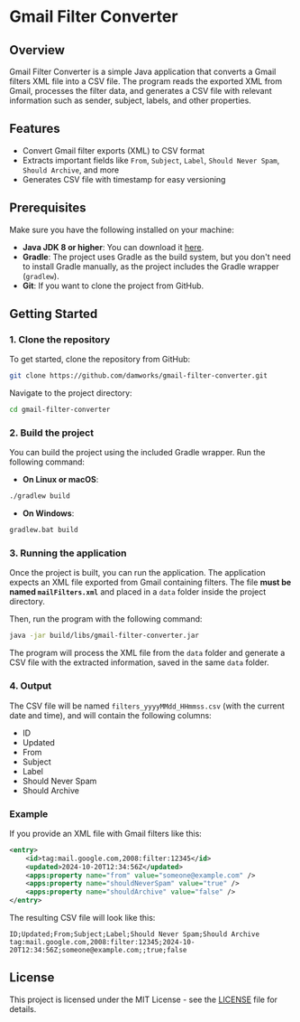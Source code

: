 # Gmail Filter Converter

## Overview

Gmail Filter Converter is a simple Java application that converts a Gmail filters XML file into a CSV file. The program reads the exported XML from Gmail, processes the filter data, and generates a CSV file with relevant information such as sender, subject, labels, and other properties.

## Features
- Convert Gmail filter exports (XML) to CSV format
- Extracts important fields like `From`, `Subject`, `Label`, `Should Never Spam`, `Should Archive`, and more
- Generates CSV file with timestamp for easy versioning

## Prerequisites

Make sure you have the following installed on your machine:

- **Java JDK 8 or higher**: You can download it [here](https://www.oracle.com/java/technologies/javase-jdk11-downloads.html).
- **Gradle**: The project uses Gradle as the build system, but you don't need to install Gradle manually, as the project includes the Gradle wrapper (`gradlew`).
- **Git**: If you want to clone the project from GitHub.

## Getting Started

### 1. Clone the repository

To get started, clone the repository from GitHub:

```bash
git clone https://github.com/damworks/gmail-filter-converter.git
```
Navigate to the project directory:
```bash
cd gmail-filter-converter
```

### 2. Build the project

You can build the project using the included Gradle wrapper. Run the following command:
- **On Linux or macOS**:
```bash
./gradlew build
```
- **On Windows**:
```bash
gradlew.bat build
```

### 3. Running the application

Once the project is built, you can run the application. The application expects an XML file exported from Gmail containing filters. The file **must be named `mailFilters.xml`** and placed in a `data` folder inside the project directory.

Then, run the program with the following command:

```bash
java -jar build/libs/gmail-filter-converter.jar
```
The program will process the XML file from the `data` folder and generate a CSV file with the extracted information, saved in the same `data` folder.

### 4. Output

The CSV file will be named `filters_yyyyMMdd_HHmmss.csv` (with the current date and time), and will contain the following columns:

- ID
- Updated
- From
- Subject
- Label
- Should Never Spam
- Should Archive

### Example

If you provide an XML file with Gmail filters like this:

```xml
<entry>
    <id>tag:mail.google.com,2008:filter:12345</id>
    <updated>2024-10-20T12:34:56Z</updated>
    <apps:property name="from" value="someone@example.com" />
    <apps:property name="shouldNeverSpam" value="true" />
    <apps:property name="shouldArchive" value="false" />
</entry>
```
The resulting CSV file will look like this:

```csv
ID;Updated;From;Subject;Label;Should Never Spam;Should Archive
tag:mail.google.com,2008:filter:12345;2024-10-20T12:34:56Z;someone@example.com;;true;false
```

## License

This project is licensed under the MIT License - see the [LICENSE](LICENSE) file for details.
